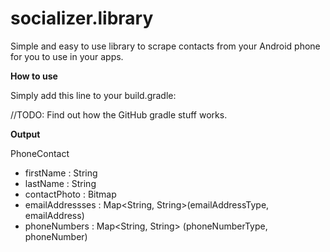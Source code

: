socializer.library
==============

Simple and easy to use library to scrape contacts from your Android phone for you to use in your apps.

<b>How to use</b>

Simply add this line to your build.gradle:

//TODO: Find out how the GitHub gradle stuff works.

<b>Output</b>

PhoneContact
* firstName : String
* lastName : String
* contactPhoto : Bitmap
* emailAddressses : Map<String, String>(emailAddressType, emailAddress)
* phoneNumbers : Map<String, String> (phoneNumberType, phoneNumber)
